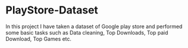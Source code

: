 # PlayStore-Dataset
In this project I have taken a dataset of Google play store and performed some basic tasks such as Data cleaning, Top Downloads, Top paid Download, Top Games etc.
